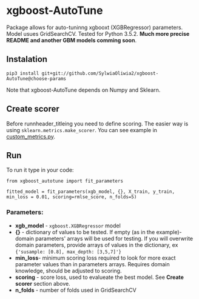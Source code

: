 # xgboost-AutoTune
Package allows for auto-tuninng xgbooxt (XGBRegressor) parameters. Model usues GridSearchCV. Tested for Python 3.5.2.
**Much more precise README and another GBM models comming soon**.

## Instalation
`pip3 install git+git://github.com/SylwiaOliwia2/xgboost-AutoTune@choose-params`

Note that xgboost-AutoTune depends on Numpy and Sklearn.

## Create scorer
Before runnheader_titleing you need to define scoring. The easier way is using `sklearn.metrics.make_scorer`. You can see example in [custom_metrics.py](https://github.com/SylwiaOliwia2/xgboost-AutoTune/blob/choose-params/custom_metrics.py).

## Run
To run it type in your code:

`from xgboost_autotune import fit_parameters`

`fitted_model = fit_parameters(xgb_model, {}, X_train, y_train, min_loss = 0.01, scoring=rmlse_score, n_folds=5)`

### Parameters:
* **xgb_model** - `xgboost.XGBRegressor` model
* **{}** - dictionary of values to be tested. If empty (as in the example)- domain parameters' arrays will be 
used for testing. If you will overwrite domain parameters, provide arrays of values in the dictionary, ex `{'susample: [0.8], max_depth: [3,5,7]'}`
* **min_loss**- minimum scoring loss required to look for more exact parameter values than in parameters arrays. 
Requires domain knowledge, should be adjusted to scoring.
* **scoring** - score loss, used to evalueate the best model. See **Create scorer** section above.
* **n_folds** - number of folds used in GridSearchCV
